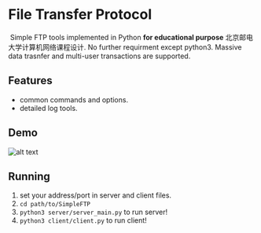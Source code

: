 # File Transfer Protocol

​	Simple FTP tools implemented in Python **for educational purpose** 北京邮电大学计算机网络课程设计. No further requirment except python3. Massive data trasnfer and multi-user transactions are supported.

## Features

- common commands and options.
- detailed log tools.

## Demo

![alt text](http://wx4.sinaimg.cn/large/98d135cfly1ffvqkad9ltj21kw0qd4qp.jpg)

## Running

1. set your address/port in server and client files.
2. ``cd path/to/SimpleFTP``
3. ``python3 server/server_main.py`` to run server!
4. ``python3 client/client.py`` to run client!

